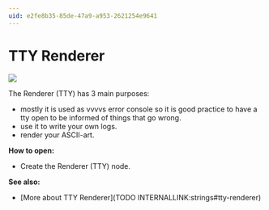 ```yaml
---
uid: e2fe8b35-85de-47a9-a953-2621254e9641
---
```


# TTY Renderer

![](~/img/vvvv_TTYRenderer.png "")   



The <span class="node">Renderer (TTY)</span> has 3 main purposes:  
* mostly it is used as vvvvs error console so it is good practice to have a tty open to be informed of things that go wrong.   
* use it to write your own logs.  
* render your ASCII-art.   

**How to open:**  
* Create the <span class="node">Renderer (TTY)</span> node.  

**See also:**  
* [More about TTY Renderer](TODO INTERNALLINK:strings#tty-renderer)  



